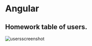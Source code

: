 
# Angular
## Homework table of users.

![usersscreenshot](https://user-images.githubusercontent.com/40452887/44955028-32d60300-aeb5-11e8-8fe1-38b6fb60f731.png)

